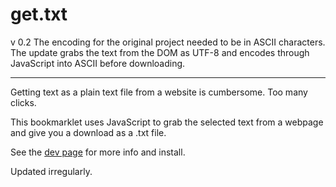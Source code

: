 get.txt
===

v 0.2
The encoding for the original project needed to be in ASCII characters. The update grabs the text from the DOM as UTF-8 and encodes through JavaScript into ASCII before downloading.

<hr>

Getting text as a plain text file from a website is cumbersome. Too many clicks.

This bookmarklet uses JavaScript to grab the selected text from a webpage and give you a download as a .txt file.

See the [dev page](http://dev.ohheybrian.com/getText) for more info and install.

Updated irregularly.
